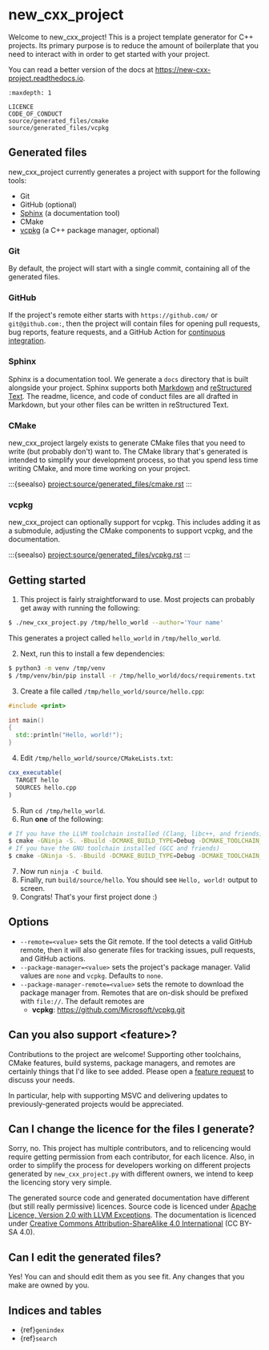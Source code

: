 <!--
  Copyright (c) 2024 Christopher Di Bella
  Licensed under Creative Commons Attribution-ShareAlike 4.0 International
  See /LICENCE for licence information.
  SPDX-License-Identifier: CC BY-SA 4.0
-->
# new_cxx_project

Welcome to new_cxx_project! This is a project template generator for C++ projects. Its primary
purpose is to reduce the amount of boilerplate that you need to interact with in order to get started
with your project.

You can read a better version of the docs at https://new-cxx-project.readthedocs.io.

```{toctree}
:maxdepth: 1

LICENCE
CODE_OF_CONDUCT
source/generated_files/cmake
source/generated_files/vcpkg
```

## Generated files

new_cxx_project currently generates a project with support for the following tools:

* Git
* GitHub (optional)
* [Sphinx](https://https://www.sphinx-doc.org) (a documentation tool)
* CMake
* [vcpkg](https://vcpkg.io) (a C++ package manager, optional)

### Git

By default, the project will start with a single commit, containing all of the generated files.

### GitHub

If the project's remote either starts with `https://github.com/` or `git@github.com:`, then the
project will contain files for opening pull requests, bug reports, feature requests, and a GitHub
Action for [continuous integration](https://en.wikipedia.org/wiki/Continuous_integration).

### Sphinx

Sphinx is a documentation tool. We generate a `docs` directory that is built alongside your project.
Sphinx supports both [Markdown](https://mystmd.org) and [reStructured Text](https://docutils.sourceforge.io/rst.html).
The readme, licence, and code of conduct files are all drafted in Markdown, but your other files can
be written in reStructured Text.

### CMake

new_cxx_project largely exists to generate CMake files that you need to write (but probably don't)
want to. The CMake library that's generated is intended to simplify your development process, so that
you spend less time writing CMake, and more time working on your project.

:::{seealso}
<project:source/generated_files/cmake.rst>
:::

### vcpkg

new_cxx_project can optionally support for vcpkg. This includes adding it as a submodule, adjusting
the CMake components to support vcpkg, and the documentation.

:::{seealso}
<project:source/generated_files/vcpkg.rst>
:::

## Getting started

1. This project is fairly straightforward to use. Most projects can probably get away with running the
following:
  ```sh
  $ ./new_cxx_project.py /tmp/hello_world --author='Your name'
  ```
  This generates a project called `hello_world` in `/tmp/hello_world`.

2. Next, run this to install a few dependencies:
  ```sh
  $ python3 -m venv /tmp/venv
  $ /tmp/venv/bin/pip install -r /tmp/hello_world/docs/requirements.txt
  ```
3. Create a file called `/tmp/hello_world/source/hello.cpp`:
  ```cpp
  #include <print>

  int main()
  {
    std::println("Hello, world!");
  }
  ```
4. Edit `/tmp/hello_world/source/CMakeLists.txt`:
  ```cmake
  cxx_executable(
    TARGET hello
    SOURCES hello.cpp
  )
  ```
5. Run `cd /tmp/hello_world`.
6. Run **one** of the following:
  ```sh
  # If you have the LLVM toolchain installed (Clang, libc++, and friends)
  $ cmake -GNinja -S. -Bbuild -DCMAKE_BUILD_TYPE=Debug -DCMAKE_TOOLCHAIN_FILE="$PWD/config/cmake/toolchains/x86_64-linux-unknown-llvm.cmake"
  # If you have the GNU toolchain installed (GCC and friends)
  $ cmake -GNinja -S. -Bbuild -DCMAKE_BUILD_TYPE=Debug -DCMAKE_TOOLCHAIN_FILE="$PWD/config/cmake/toolchains/x86_64-linux-unknown-gnu.cmake"
  ```
7. Now run `ninja -C build`.
8. Finally, run `build/source/hello`. You should see `Hello, world!` output to screen.
9. Congrats! That's your first project done :)

## Options

* `--remote=<value>` sets the Git remote. If the tool detects a valid GitHub remote, then it will
  also generate files for tracking issues, pull requests, and GitHub actions.
* `--package-manager=<value>` sets the project's package manager. Valid values are `none` and `vcpkg`.
  Defaults to `none`.
* `--package-manager-remote=<value>` sets the remote to download the package manager from. Remotes
  that are on-disk should be prefixed with `file://`. The default remotes are
    * **vcpkg**: https://github.com/Microsoft/vcpkg.git

## Can you also support &lt;feature&gt;?

Contributions to the project are welcome! Supporting other toolchains, CMake features, build systems,
package managers, and remotes are certainly things that I'd like to see added. Please open a [feature
request](https://github.com/cjdb/new_cxx_project/issues/new?assignees=&labels=enhancement&projects=&template=feature_request.yml&title=%3CAdd+a+descriptive+title+here%3E)
to discuss your needs.

In particular, help with supporting MSVC and delivering updates to previously-generated projects
would be appreciated.

## Can I change the licence for the files I generate?

Sorry, no. This project has multiple contributors, and to relicencing would require getting permission
from each contributor, for each licence. Also, in order to simplify the process for developers working
on different projects generated by `new_cxx_project.py` with different owners, we intend to keep the
licencing story very simple.

The generated source code and generated documentation have different (but still really permissive) licences.
Source code is licenced under [Apache Licence, Version 2.0 with LLVM Exceptions](https://llvm.org/LICENSE.txt).
The documentation is licenced under [Creative Commons Attribution-ShareAlike 4.0 International](https://creativecommons.org/licenses/by-sa/4.0/?ref=chooser-v1)
(CC BY-SA 4.0).

## Can I edit the generated files?

Yes! You can and should edit them as you see fit. Any changes that you make are owned by you.

## Indices and tables

* {ref}`genindex`
* {ref}`search`
